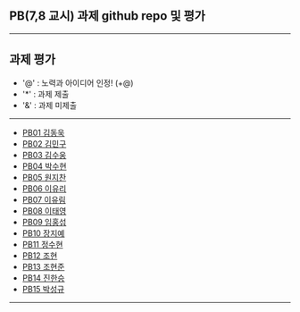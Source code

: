 ## PB(7,8 교시) 과제 github repo 및 평가

---
## 과제 평가
- '@' : 노력과 아이디어 인정! (+@)
- '*' : 과제 제출 
- '&' : 과제 미제출 
---
- [PB01	김동욱]()
- [PB02	김민구]()
- [PB03	김수웅]()
- [PB04	박수현]()
- [PB05	원지찬]()
- [PB06	이유리]()
- [PB07	이유림]()
- [PB08	이태영]()
- [PB09	임홍섭]()
- [PB10	장지예]()
- [PB11	정수현]()
- [PB12	 조현]()
- [PB13	조현준]()
- [PB14	진한승]()
- [PB15	박성규]()
---
